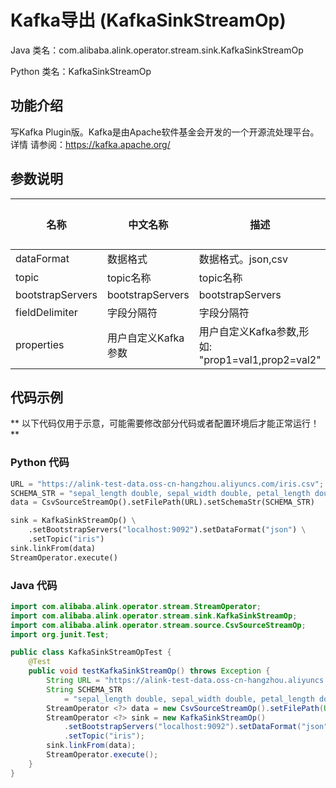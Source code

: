 # Kafka导出 (KafkaSinkStreamOp)
Java 类名：com.alibaba.alink.operator.stream.sink.KafkaSinkStreamOp

Python 类名：KafkaSinkStreamOp


## 功能介绍
写Kafka Plugin版。Kafka是由Apache软件基金会开发的一个开源流处理平台。详情
            请参阅：https://kafka.apache.org/

## 参数说明

| 名称 | 中文名称 | 描述 | 类型 | 是否必须？ | 默认值 |
| --- | --- | --- | --- | --- | --- |
| dataFormat | 数据格式 | 数据格式。json,csv | String | ✓ |  |
| topic | topic名称 | topic名称 | String | ✓ |  |
| bootstrapServers | bootstrapServers | bootstrapServers | String | ✓ |  |
| fieldDelimiter | 字段分隔符 | 字段分隔符 | String |  | "," |
| properties | 用户自定义Kafka参数 | 用户自定义Kafka参数,形如: "prop1=val1,prop2=val2" | String |  | null |



## 代码示例

** 以下代码仅用于示意，可能需要修改部分代码或者配置环境后才能正常运行！**

### Python 代码
```python
URL = "https://alink-test-data.oss-cn-hangzhou.aliyuncs.com/iris.csv";
SCHEMA_STR = "sepal_length double, sepal_width double, petal_length double, petal_width double, category string";
data = CsvSourceStreamOp().setFilePath(URL).setSchemaStr(SCHEMA_STR)

sink = KafkaSinkStreamOp() \
    .setBootstrapServers("localhost:9092").setDataFormat("json") \
    .setTopic("iris")
sink.linkFrom(data)
StreamOperator.execute()
```
### Java 代码
```java
import com.alibaba.alink.operator.stream.StreamOperator;
import com.alibaba.alink.operator.stream.sink.KafkaSinkStreamOp;
import com.alibaba.alink.operator.stream.source.CsvSourceStreamOp;
import org.junit.Test;

public class KafkaSinkStreamOpTest {
	@Test
	public void testKafkaSinkStreamOp() throws Exception {
		String URL = "https://alink-test-data.oss-cn-hangzhou.aliyuncs.com/iris.csv";
		String SCHEMA_STR
			= "sepal_length double, sepal_width double, petal_length double, petal_width double, category string";
		StreamOperator <?> data = new CsvSourceStreamOp().setFilePath(URL).setSchemaStr(SCHEMA_STR);
		StreamOperator <?> sink = new KafkaSinkStreamOp()
			.setBootstrapServers("localhost:9092").setDataFormat("json")
			.setTopic("iris");
		sink.linkFrom(data);
		StreamOperator.execute();
	}
}
```
